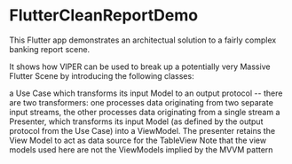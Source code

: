 # FlutterCleanReportDemo


This Flutter app demonstrates an architectual solution to a fairly complex banking report scene.

It shows how VIPER can be used to break up a potentially very Massive Flutter Scene by introducing the following classes:

a Use Case which transforms its input Model to an output protocol -- there are two transformers: one processes data originating from two separate input streams, the other processes data originating from a single stream
a Presenter, which transforms its input Model (as defined by the output protocol from the Use Case) into a ViewModel. The presenter retains the View Model to act as data source for the TableView
Note that the view models used here are not the ViewModels implied by the MVVM pattern
